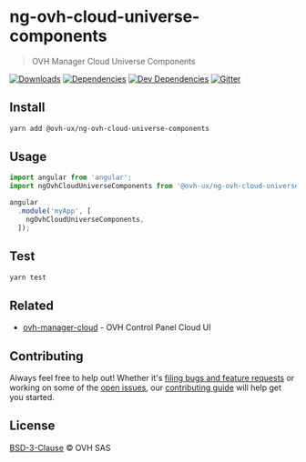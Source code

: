 # ng-ovh-cloud-universe-components

> OVH Manager Cloud Universe Components

[![Downloads](https://badgen.net/npm/dt/@ovh-ux/ng-ovh-cloud-universe-components)](https://npmjs.com/package/@ovh-ux/ng-ovh-cloud-universe-components) [![Dependencies](https://badgen.net/david/dep/ovh-ux/manager/packages/manager/modules/cloud-universe-components)](https://npmjs.com/package/@ovh-ux/ng-ovh-cloud-universe-components?activeTab=dependencies) [![Dev Dependencies](https://badgen.net/david/dev/ovh-ux/manager/packages/manager/modules/cloud-universe-components)](https://npmjs.com/package/@ovh-ux/ng-ovh-cloud-universe-components?activeTab=dependencies) [![Gitter](https://badgen.net/badge/gitter/ovh-ux/blue?icon=gitter)](https://gitter.im/ovh/ux)

## Install

```sh
yarn add @ovh-ux/ng-ovh-cloud-universe-components
```
## Usage

```js
import angular from 'angular';
import ngOvhCloudUniverseComponents from '@ovh-ux/ng-ovh-cloud-universe-components';

angular
  .module('myApp', [
    ngOvhCloudUniverseComponents,
  ]);
```

## Test

```sh
yarn test
```

## Related

* [ovh-manager-cloud](https://github.com/ovh-ux/ovh-manager-cloud) - OVH Control Panel Cloud UI

## Contributing

Always feel free to help out! Whether it's [filing bugs and feature requests](https://github.com/ovh/manager/issues/new) or working on some of the [open issues](https://github.com/ovh/manager/issues), our [contributing guide](https://github.com/ovh/manager/blob/master/CONTRIBUTING.md) will help get you started.

## License

[BSD-3-Clause](LICENSE) © OVH SAS
